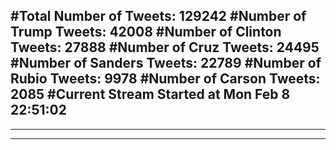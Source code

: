 #Total Number of Tweets: 129242 
#Number of Trump Tweets: 42008
#Number of Clinton Tweets: 27888
#Number of Cruz Tweets: 24495
#Number of Sanders Tweets: 22789
#Number of Rubio Tweets: 9978
#Number of Carson Tweets: 2085
#Current Stream Started at Mon Feb  8 22:51:02
---
---
---
